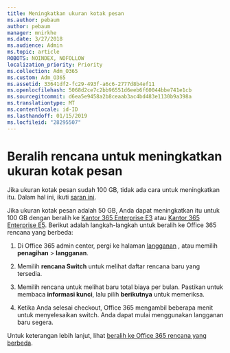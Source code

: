 ```yaml
---
title: Meningkatkan ukuran kotak pesan
ms.author: pebaum
author: pebaum
manager: mnirkhe
ms.date: 3/27/2018
ms.audience: Admin
ms.topic: article
ROBOTS: NOINDEX, NOFOLLOW
localization_priority: Priority
ms.collection: Adm_O365
ms.custom: Adm_O365
ms.assetid: 33641df2-fc29-493f-a6c6-2777d8b4ef11
ms.openlocfilehash: 5068d2ce7c2bb96551d6eeb6f60044bbe741e1cb
ms.sourcegitcommit: d6ea5e9458a2b8ceaab3ac4bd483e1130b9a398a
ms.translationtype: MT
ms.contentlocale: id-ID
ms.lasthandoff: 01/15/2019
ms.locfileid: "28295507"
---
```

# <a name="switch-plans-to-increase-mailbox-size"></a>Beralih rencana untuk meningkatkan ukuran kotak pesan

Jika ukuran kotak pesan sudah 100 GB, tidak ada cara untuk meningkatkan itu. Dalam hal ini, ikuti [saran ini](https://support.office.com/client/e57572ff-0ba7-4782-ba5d-cdac3142ea71). 
  
Jika ukuran kotak pesan adalah 50 GB, Anda dapat meningkatkan itu untuk 100 GB dengan beralih ke [Kantor 365 Enterprise E3](https://products.office.com/en-us/business/office-365-enterprise-e3-business-software) atau [Kantor 365 Enterprise E5](https://products.office.com/en-us/business/office-365-enterprise-e5-business-software). Berikut adalah langkah-langkah untuk beralih ke Office 365 rencana yang berbeda:
  
1. Di Office 365 admin center, pergi ke halaman [langganan](https://go.microsoft.com/fwlink/p/?linkid=842054) , atau memilih **penagihan** \> **langganan**.
    
2. Memilih **rencana Switch** untuk melihat daftar rencana baru yang tersedia. 
    
3. Memilih rencana untuk melihat baru total biaya per bulan. Pastikan untuk membaca **informasi kunci**, lalu pilih **berikutnya** untuk memeriksa. 
    
4. Ketika Anda selesai checkout, Office 365 mengambil beberapa menit untuk menyelesaikan switch. Anda dapat mulai menggunakan langganan baru segera.
    
Untuk keterangan lebih lanjut, lihat [beralih ke Office 365 rencana yang berbeda](https://support.office.com/article/73318661-8f33-478b-bcc7-fb8d69dbb22a).
  

